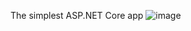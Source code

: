The simplest ASP.NET Core app
![image](https://github.com/user-attachments/assets/b048a953-bdaa-4768-a80c-c825bad02d3a)
